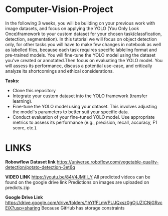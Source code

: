 # Computer-Vision-Project
In the following 3 weeks, you will be building on your previous work with image datasets, and focus on applying the YOLO (You Only Look Once)framework to your custom dataset for your chosen task(classfication, detection, segmentation). In this tutorial we will focus on object detection only, for other tasks you will have to make few changes in notebook as well as labelled files, because each task requires specific lableling format and pre-trained models. You will fine-tune the YOLO model using the dataset you've created or annotated.Then focus on evaluating the YOLO model. You will assess its performance, discuss a potential use-case, and critically analyze its shortcomings and ethical considerations. 

**Tasks:** 
- Clone this repository
- Integrate your custom dataset into the YOLO framework (transfer learning).
- Fine-tune the YOLO model using your dataset. This involves adjusting the model's parameters to better suit your specific data.
- Conduct evaluation of your fine-tuned YOLO model. Use appropriate metrics to assess its performance (e.g., precision, recall, accuracy, F1 score, etc.). 

# LINKS

**Robowflow Dataset link**
https://universe.roboflow.com/vegetable-quality-detection/potato-detection-3et6q

**VIDEO LINK**
https://youtu.be/84V4JMfiI_Y
All predicted videos can be found on the google drive link
Predictions on images are uploaded on predicts.zip

**Google Drive Link**
https://drive.google.com/drive/folders/1hYffFLmVPUJQxsz0gOjUZICNjGRvcEiX?usp=sharing
Because GitHub has storage constraints
